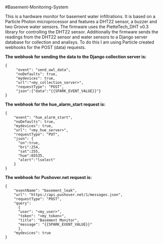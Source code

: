 #Basement-Monitoring-System

This is a hardware monitor for basement water infiltrations. It is based on a Particle Photon microprocessor and features a DHT22 sensor, a buzzer and two Groove water sensors. The firmware uses the PietteTech_DHT v0.3 library for controlling the DHT22 sensor. Additionally the firmware sends the readings from the DHT22 sensor and water sensors to a Django server database for collection and analisys. To do this I am using Particle created webhooks for the POST (data) requests.

**The webhook for sending the data to the Django collection server is:**

    {
         "event": "send_owl_data",
         "noDefaults": true,
         "mydevices": true,
         "url":"<my_collection_server>",
         "requestType": "POST",
         "json":{"data":"{{SPARK_EVENT_VALUE}}"}
    }

**The webhook for the hue_alarm_start request is:**

    {
        "event": "hue_alarm_start",
        "noDefaults": true,
        "mydevices": true,
        "url": "<my_hue_server>",
        "requestType": "PUT",
        "json": {
          "on":true,
          "bri":254,
          "sat":255,
          "hue":65535,
          "alert":"lselect"
        }
    }

**The webhook for Pushover.net request is:**

    {
        "eventName": "basement_leak",
        "url": "https://api.pushover.net/1/messages.json",
        "requestType": "POST",
        "query":
          {
          "user": "<my_user>",
          "token": "<my_token>",
          "title": "Basement Monitor",
          "message": "{{SPARK_EVENT_VALUE}}"
          },
        "mydevices": true
    }
